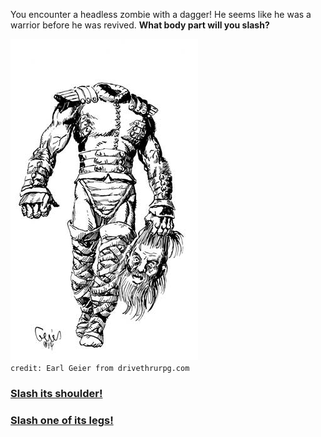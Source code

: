 You encounter a headless zombie with a dagger! He seems like he was a warrior before he was revived. **What body part will you slash?**

![zombie](../images/blood/headless.jpg)  
`credit: Earl Geier from drivethrurpg.com` 

### [Slash its shoulder!](shoulder-slash.md)
### [Slash one of its legs!](leg-slash.md)
